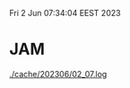 Fri  2 Jun 07:34:04 EEST 2023
# JAM
<a href='./cache/202306/02_07.log'>./cache/202306/02_07.log</a>
